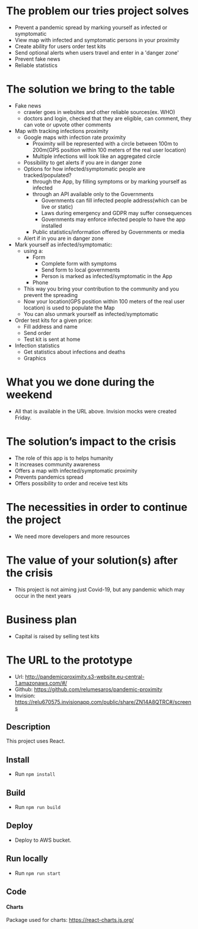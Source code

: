 # The problem our tries project solves

- Prevent a pandemic spread by marking yourself as infected or symptomatic
- View map with infected and symptomatic persons in your proximity
- Create ability for users order test kits
- Send optional alerts when users travel and enter in a 'danger zone'
- Prevent fake news
- Reliable statistics

# The solution we bring to the table

- Fake news
  - crawler goes in websites and other reliable sources(ex. WHO)
  - doctors and login, checked that they are eligible, can comment, they can vote or upvote other comments
- Map with tracking infections proximity
  - Google maps with infection rate proximity
    - Proximity will be represented with a circle between 100m to 200m(GPS position within 100 meters of the real user location)
    - Multiple infections will look like an aggregated circle
  - Possibility to get alerts if you are in danger zone
  - Options for how infected/symptomatic people are tracked/populated?
    - through the App, by filling symptoms or by marking yourself as infected
    - through an API available only to the Governments
      - Governments can fill infected people address(which can be live or static)
      - Laws during emergency and GDPR may suffer consequences
      - Governments may enforce infected people to have the app installed
    - Public statistics/information offered by Governments or media
  - Alert if in you are in danger zone
- Mark yourself as infected/symptomatic:
  - using a:
    * Form
      - Complete form with symptoms
      - Send form to local governments
      - Person is marked as infected/symptomatic in the App
    * Phone
  - This way you bring your contribution to the community and you prevent the spreading
  - Now your location(GPS position within 100 meters of the real user location) is used to populate the Map
  - You can also unmark yourself as infected/symptomatic
- Order test kits for a given price:
  - Fill address and name
  - Send order
  - Test kit is sent at home
- Infection statistics
  - Get statistics about infections and deaths
  - Graphics

# What you we done during the weekend

- All that is available in the URL above. Invision mocks were created Friday.

# The solution’s impact to the crisis

- The role of this app is to helps humanity
- It increases community awareness
- Offers a map with infected/symptomatic proximity
- Prevents pandemics spread
- Offers possibility to order and receive test kits

# The necessities in order to continue the project

- We need more developers and more resources

# The value of your solution(s) after the crisis

- This project is not aiming just Covid-19, but any pandemic which may occur in the next years

# Business plan

- Capital is raised by selling test kits

# The URL to the prototype

- Url: http://pandemicproximity.s3-website.eu-central-1.amazonaws.com/#/
- Github: https://github.com/relumesaros/pandemic-proximity
- Invision: https://relu670575.invisionapp.com/public/share/ZN14A8QTRC#/screens


## Description
This project uses React.

## Install
- Run `npm install`

## Build
- Run `npm run build`

## Deploy
- Deploy to AWS bucket.

## Run locally
- Run `npm run start`

## Code
#### Charts
Package used for charts: https://react-charts.js.org/
